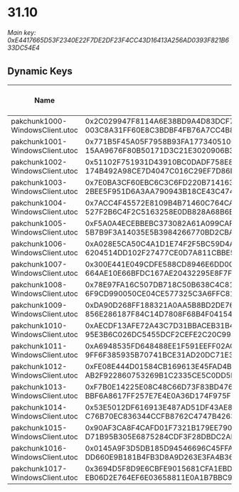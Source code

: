 # 31.10

###### Main key: 0xE4417665D53F2340E22F7DE2DF23F4CC43D16413A256AD0393F821B633DC54E4

## Dynamic Keys

| Name                              | Key</br>GUID                                                                                            | High Res Textures |
|-----------------------------------|---------------------------------------------------------------------------------------------------------|-------------------|
| pakchunk1000-WindowsClient.utoc   | 0x2C029947F8114A6E38BD9A4D83DCF7F6CAEC4AD14CEE7EBC015982FF26033523</br>003C8A31FF60E8C3BDBF4FB76A7CC4B8 | ✔️                 |
| pakchunk1001-WindowsClient.utoc   | 0x771B5F45A05F7958B93FA17734051005AD6524AF1E77EF0729E50D23CCD83411</br>15AA9676F80B50171D3C21E3020906B3 | ✔️                 |
| pakchunk1002-WindowsClient.utoc   | 0x51102F751931D43910BC0DADF758E846D4FB3F333C3853FD2B0A0C9C3D1826DF</br>174B492A98CE7D4047C016C29EF7D86D | ❌                 |
| pakchunk1003-WindowsClient.utoc   | 0x7E0BA3CF60EBC6C3C6FD220B714163F3342D29EE0041C2AE294AB15F75576C1C</br>2BEE5F951D6A3AA790943B18CE43C474 | ✔️                 |
| pakchunk1004-WindowsClient.utoc   | 0x7ACC4F45572E8109B4B71460C764CA75DE5E5FF6C2D7EA29AED65323BFF00BFF</br>527F2B6C4F2C5163258E0DB828A68B6B | ✔️                 |
| pakchunk1005-WindowsClient.utoc   | 0xF5A0A4ECEBBEBC373082A61A099CAF0C55CD862CC319086FE5B90F7C793BA11A</br>5B7B9F3A14035E5B3984266770BD2CBA | ❌                 |
| pakchunk1006-WindowsClient.utoc   | 0xA028E5CA50C4A1D1E74F2F5BC59D4A4FDF437DB921B23C3CDFDCA6A353BDD6E5</br>6204514DD102F27477CE0D7A811CBBE5 | ❌                 |
| pakchunk1007-WindowsClient.utoc   | 0x300E441E049CDFE588CD8946E6DD0C7DCE2CA2C545E539D50C24CA706E4AC8BD</br>664AE10E66BFDC167AE20432295E8F7F | ✔️                 |
| pakchunk1008-WindowsClient.utoc   | 0x78E97FA16C507DB718C50B638C4C81ED229718D24B1B0AD6553E098209404996</br>6F9CD990050CE04CE577325C3A6FFC81 | ❌                 |
| pakchunk1009-WindowsClient.utoc   | 0xDA90D268FF188321A0AA5B8BD2DE762D2B5C39FE4EDAA43F6C0F58D84C2924D3</br>856E286187F84C14D7808F68B4F04154 | ❌                 |
| pakchunk1010-WindowsClient.utoc   | 0xAECDF13AFE72A43C7D31BBACEB31B44030FE8CD1173BBBA5A5AE8066BA75A8F1</br>95E3B6C026DC5455DCF2CEFE2C20C998 | ❌                 |
| pakchunk1011-WindowsClient.utoc   | 0xA6948535FD648488EE1F591EEFF02AC1EAEE489C3C5A03F62F2DC20226911AA1</br>9FF6F385935B70741BCE31AD20DC71E3 | ❌                 |
| pakchunk1012-WindowsClient.utoc   | 0xFE08E444D01584CB169613E45FAD4BCC090A14CA9D3F273D9CD1A0BBE6A11DDF</br>AB2F922860753269B1C2335CE5C0DD5D | ✔️                 |
| pakchunk1013-WindowsClient.utoc   | 0xF7B0E14225E08C48C66D73F83BD476688328CF6E8C34FAF8B92277907C69CEDF</br>BBF6A8617FF257E7E4E0A36D174F975F | ✔️                 |
| pakchunk1014-WindowsClient.utoc   | 0x53E5012DF616913E487AD51DF43AE8B412AB93C933A618FA5DDD0536F96FDE40</br>C76B70EC836344CCFB8762C4747B4263 | ❌                 |
| pakchunk1015-WindowsClient.utoc   | 0x90AF3CA8F4CAFD01F7321B179EE79047D96247F5C078587234491600538BBF33</br>D71B95B305E6875284CDF3F28DBDC2AF | ❌                 |
| pakchunk1016-WindowsClient.utoc   | 0x0145A9F3D5DB185D94546696C45FFA885DBD3D3E3F6B14E5DF36E41BFC3C3DFA</br>DD660E9B181B4FB3D8A9D263E3FA4B36 | ✔️                 |
| pakchunk1017-WindowsClient.utoc   | 0x3694D5F8D9E6CBFE9015681CFA1EBDBAD7202C515FC6F1FD9CA17D4E6DE23278</br>EB06D2E764EF6E03658811E0A1B7BBC9 | ❌                 |